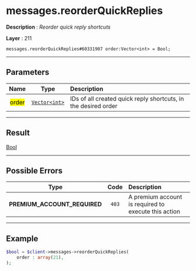 # messages.reorderQuickReplies

**Description** : *Reorder quick reply shortcuts*

**Layer** : 211

```tl
messages.reorderQuickReplies#60331907 order:Vector<int> = Bool;
```

---

## Parameters

| Name | Type | Description |
| :---: | :---: | :--- |
| <mark>order</mark> | [`Vector<int>`](type/int) | IDs of all created quick reply shortcuts, in the desired order |

---

## Result

[Bool](type/Bool)

---

## Possible Errors

| Type | Code | Description |
| :---: | :---: | :--- |
| **PREMIUM_ACCOUNT_REQUIRED** | `403` | A premium account is required to execute this action |

---

## Example

```php
$bool = $client->messages->reorderQuickReplies(
	order : array(21),
);
```